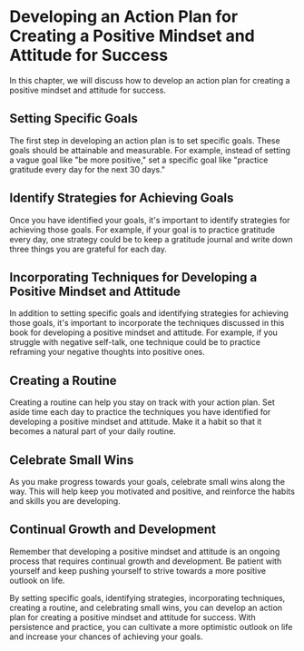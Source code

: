 # Developing an Action Plan for Creating a Positive Mindset and Attitude for Success

In this chapter, we will discuss how to develop an action plan for creating a positive mindset and attitude for success.

Setting Specific Goals
----------------------

The first step in developing an action plan is to set specific goals. These goals should be attainable and measurable. For example, instead of setting a vague goal like "be more positive," set a specific goal like "practice gratitude every day for the next 30 days."

Identify Strategies for Achieving Goals
---------------------------------------

Once you have identified your goals, it's important to identify strategies for achieving those goals. For example, if your goal is to practice gratitude every day, one strategy could be to keep a gratitude journal and write down three things you are grateful for each day.

Incorporating Techniques for Developing a Positive Mindset and Attitude
-----------------------------------------------------------------------

In addition to setting specific goals and identifying strategies for achieving those goals, it's important to incorporate the techniques discussed in this book for developing a positive mindset and attitude. For example, if you struggle with negative self-talk, one technique could be to practice reframing your negative thoughts into positive ones.

Creating a Routine
------------------

Creating a routine can help you stay on track with your action plan. Set aside time each day to practice the techniques you have identified for developing a positive mindset and attitude. Make it a habit so that it becomes a natural part of your daily routine.

Celebrate Small Wins
--------------------

As you make progress towards your goals, celebrate small wins along the way. This will help keep you motivated and positive, and reinforce the habits and skills you are developing.

Continual Growth and Development
--------------------------------

Remember that developing a positive mindset and attitude is an ongoing process that requires continual growth and development. Be patient with yourself and keep pushing yourself to strive towards a more positive outlook on life.

By setting specific goals, identifying strategies, incorporating techniques, creating a routine, and celebrating small wins, you can develop an action plan for creating a positive mindset and attitude for success. With persistence and practice, you can cultivate a more optimistic outlook on life and increase your chances of achieving your goals.
